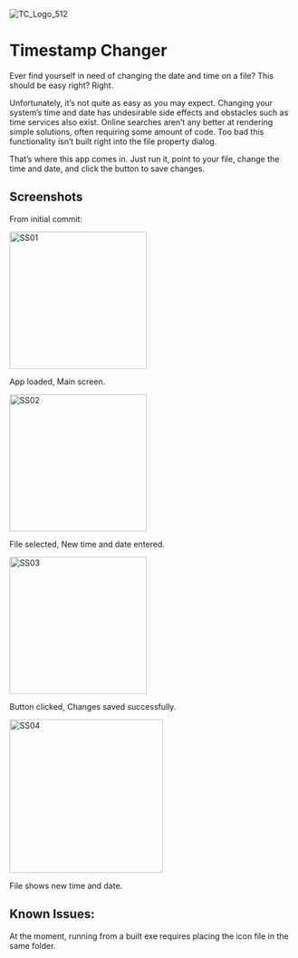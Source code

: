 ![TC_Logo_512](https://github.com/thethirdtype/Timestamp-Changer/assets/125661915/7452f801-9730-491b-9140-3c61d3003e77)

# Timestamp Changer
Ever find yourself in need of changing the date and time on a file?  This should be easy right?  Right.

Unfortunately, it’s not quite as easy as you may expect.  Changing your system’s time and date has undesirable side effects and obstacles such as time services also exist.  Online searches aren’t any better at rendering simple solutions, often requiring some amount of code.  Too bad this functionality isn’t built right into the file property dialog.

That’s where this app comes in.  Just run it, point to your file, change the time and date, and click the button to save changes.

## Screenshots
From initial commit:

<img width="242" alt="SS01" src="https://github.com/thethirdtype/Timestamp-Changer/assets/125661915/1a62848c-d051-487e-9166-140889403d1b">

App loaded, Main screen.

<img width="242" alt="SS02" src="https://github.com/thethirdtype/Timestamp-Changer/assets/125661915/72118c38-ac32-427c-adcc-f2cc70347464">

File selected, New time and date entered.

<img width="242" alt="SS03" src="https://github.com/thethirdtype/Timestamp-Changer/assets/125661915/c0f279b3-622f-4230-a449-1ad20ece27ae">

Button clicked, Changes saved successfully.

<img width="271" alt="SS04" src="https://github.com/thethirdtype/Timestamp-Changer/assets/125661915/92fbac36-1a3e-4a18-8868-5b9aebb0d3af">

File shows new time and date.


## Known Issues:
At the moment, running from a built exe requires placing the icon file in the same folder.
